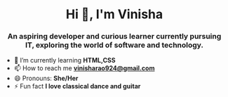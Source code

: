 <h1 align="center">Hi 👋, I'm Vinisha</h1>
<h3 align="center">An aspiring developer and curious learner currently pursuing IT, exploring the world of software and technology.</h3>

- 🌱 I’m currently learning **HTML,CSS**
- 📫 How to reach me **vinisharao924@gmail.com**
- 😄 Pronouns: **She/Her**
- ⚡ Fun fact **I love classical dance and guitar**



<!---
vinisharao/vinisharao is a ✨ special ✨ repository because its `README.md` (this file) appears on your GitHub profile.
You can click the Preview link to take a look at your changes.
--->
